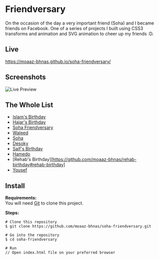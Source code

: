 # Friendversary
On the occasion of the day a very important friend (Soha) and I became friends on Facebook. One of a series of projects I built using CSS3 transforms and animation and SVG animation to cheer up my friends :D.

## Live
https://moaaz-bhnas.github.io/soha-friendversary/

## Screenshots
![Live Preview](https://media.giphy.com/media/OQHvOQ6oVB6m8rcmdd/giphy.gif)

## The Whole List
- [Islam's Birthday](https://github.com/moaaz-bhnas/islam-birthday#islams-birthday)
- [Hajar's Birthday](https://github.com/moaaz-bhnas/hajar-birthday#hajars-birthday)
- [Soha Friendversary](https://github.com/moaaz-bhnas/soha-friendversary#friendversary)
- [Waleed](https://github.com/moaaz-bhnas/waleed-birthday#waleed-birthday)
- [Soha](https://github.com/moaaz-bhnas/soha#soha)
- [Desoky](https://github.com/moaaz-bhnas/desoky#desoky)
- [Saif's Birthday](https://github.com/moaaz-bhnas/saif-birthday#saifs-birthday)
- [Hamedo](https://github.com/moaaz-bhnas/Hamedo#hamedo)
- [Rehab's Birthday][https://github.com/moaaz-bhnas/rehab-birthday#rehab-birthday]
- [Yousef](https://github.com/moaaz-bhnas/yousef#yousef)

## Install
<b>Requirements:</b>  
You will need [Git](https://git-scm.com/) to clone this project.  

<b>Steps:</b>
```
# Clone this repository
$ git clone https://github.com/moaaz-bhnas/soha-friendversary.git

# Go into the repository
$ cd soha-friendversary

# Run
// Open index.html file on your preferred browser
```
